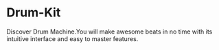 # Drum-Kit
Discover Drum Machine.You will make awesome beats in no time with its intuitive interface and easy to master features.

